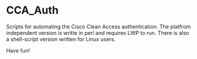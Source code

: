 # CCA_Auth
Scripts for automating the Cisco Clean Access authentication.
The platfrom independent version is writte in perl and requires LWP to run.
There is also a shell-script version written for Linux users.

Have fun!
